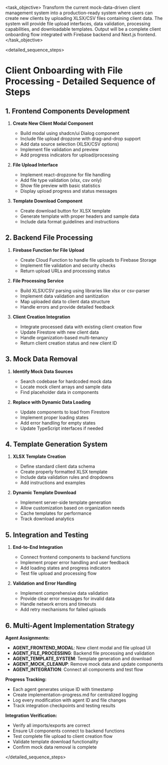 <task name="Client Onboarding with File Processing">

<task_objective>
Transform the current mock-data-driven client management system into a production-ready system where users can create new clients by uploading XLSX/CSV files containing client data. The system will provide file upload interfaces, data validation, processing capabilities, and downloadable templates. Output will be a complete client onboarding flow integrated with Firebase backend and Next.js frontend.
</task_objective>

<detailed_sequence_steps>
# Client Onboarding with File Processing - Detailed Sequence of Steps

## 1. Frontend Components Development

1. **Create New Client Modal Component**
   - Build modal using shadcn/ui Dialog component
   - Include file upload dropzone with drag-and-drop support
   - Add data source selection (XLSX/CSV options)
   - Implement file validation and preview
   - Add progress indicators for upload/processing

2. **File Upload Interface**
   - Implement react-dropzone for file handling
   - Add file type validation (xlsx, csv only)
   - Show file preview with basic statistics
   - Display upload progress and status messages

3. **Template Download Component**
   - Create download button for XLSX template
   - Generate template with proper headers and sample data
   - Include data format guidelines and instructions

## 2. Backend File Processing

1. **Firebase Function for File Upload**
   - Create Cloud Function to handle file uploads to Firebase Storage
   - Implement file validation and security checks
   - Return upload URLs and processing status

2. **File Processing Service**
   - Build XLSX/CSV parsing using libraries like xlsx or csv-parser
   - Implement data validation and sanitization
   - Map uploaded data to client data structure
   - Handle errors and provide detailed feedback

3. **Client Creation Integration**
   - Integrate processed data with existing client creation flow
   - Update Firestore with new client data
   - Handle organization-based multi-tenancy
   - Return client creation status and new client ID

## 3. Mock Data Removal

1. **Identify Mock Data Sources**
   - Search codebase for hardcoded mock data
   - Locate mock client arrays and sample data
   - Find placeholder data in components

2. **Replace with Dynamic Data Loading**
   - Update components to load from Firestore
   - Implement proper loading states
   - Add error handling for empty states
   - Update TypeScript interfaces if needed

## 4. Template Generation System

1. **XLSX Template Creation**
   - Define standard client data schema
   - Create properly formatted XLSX template
   - Include data validation rules and dropdowns
   - Add instructions and examples

2. **Dynamic Template Download**
   - Implement server-side template generation
   - Allow customization based on organization needs
   - Cache templates for performance
   - Track download analytics

## 5. Integration and Testing

1. **End-to-End Integration**
   - Connect frontend components to backend functions
   - Implement proper error handling and user feedback
   - Add loading states and progress indicators
   - Test file upload and processing flow

2. **Validation and Error Handling**
   - Implement comprehensive data validation
   - Provide clear error messages for invalid data
   - Handle network errors and timeouts
   - Add retry mechanisms for failed uploads

## 6. Multi-Agent Implementation Strategy

**Agent Assignments:**
- **AGENT_FRONTEND_MODAL**: New client modal and file upload UI
- **AGENT_FILE_PROCESSING**: Backend file processing and validation
- **AGENT_TEMPLATE_SYSTEM**: Template generation and download
- **AGENT_MOCK_CLEANUP**: Remove mock data and update components
- **AGENT_INTEGRATION**: Connect all components and test flow

**Progress Tracking:**
- Each agent generates unique ID with timestamp
- Create implementation-progress.md for centralized logging
- Log every modification with agent ID and file changes
- Track integration checkpoints and testing results

**Integration Verification:**
- Verify all imports/exports are correct
- Ensure UI components connect to backend functions
- Test complete file upload to client creation flow
- Validate template download functionality
- Confirm mock data removal is complete

</detailed_sequence_steps>

</task>